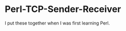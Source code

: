 Perl-TCP-Sender-Receiver
========================

I put these together when I was first learning Perl.
